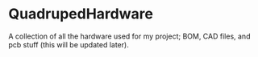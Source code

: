 # QuadrupedHardware
A collection of all the hardware used for my project; BOM, CAD files, and pcb stuff (this will be updated later). 
